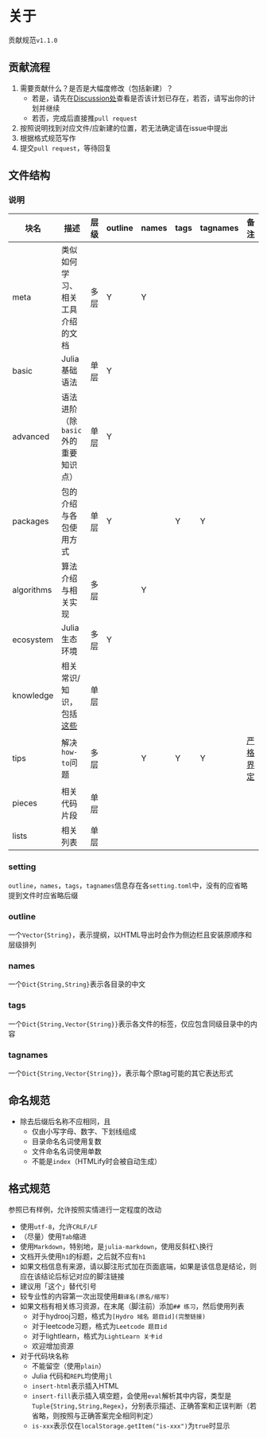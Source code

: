 # 关于
贡献规范`v1.1.0`

## 贡献流程
1. 需要贡献什么？是否是大幅度修改（包括新建）？
	- 若是，请先在[Discussion处](https://github.com/JuliaRoadmap/zh/discussions/1)查看是否该计划已存在，若否，请写出你的计划并继续
	- 若否，完成后直接推`pull request`
2. 按照说明找到对应文件/应新建的位置，若无法确定请在issue中提出
3. 根据格式规范写作
4. 提交`pull request`，等待回复

## 文件结构
### 说明
| 块名 | 描述 | 层级 | outline | names | tags | tagnames | 备注 |
| --- | --- | --- | --- | --- | --- | --- | --- |
| meta | 类似如何学习、相关工具介绍的文档 | 多层 | Y | Y | | | |
| basic | Julia 基础语法 | 单层 | Y | | | | |
| advanced | 语法进阶（除`basic`外的重要知识点） | 单层 | Y | | | | |
| packages | 包的介绍与各包使用方式 | 单层 | Y | | Y | Y | |
| algorithms | 算法介绍与相关实现 | 多层 | | Y | | | |
| ecosystem | Julia 生态环境 | 多层 | Y | | | |
| knowledge | 相关常识/知识，包括[这些](https://discourse.juliacn.com/t/topic/4203) | 单层 | | | | | |
| tips | 解决`how-to`问题 | 多层 | | Y | Y | Y | [严格界定](docs/tips/about.md) |
| pieces | 相关代码片段 | 单层 | | | | |
| lists | 相关列表 | 单层 | | | | | |

### setting
`outline`，`names`，`tags`，`tagnames`信息存在各`setting.toml`中，没有的应省略\
提到文件时应省略后缀

### outline
一个`Vector{String}`，表示提纲，以HTML导出时会作为侧边栏且安装原顺序和层级排列

### names
一个`Dict{String,String}`表示各目录的中文

### tags
一个`Dict{String,Vector{String}}`表示各文件的标签，仅应包含同级目录中的内容

### tagnames
一个`Dict{String,Vector{String}}`，表示每个原tag可能的其它表达形式

## 命名规范
- 除去后缀后名称不应相同，且
	- 仅由小写字母、数字、下划线组成
	- 目录命名名词使用复数
	- 文件命名名词使用单数
	- 不能是`index`（HTMLify时会被自动生成）

## 格式规范
参照已有样例，允许按照实情进行一定程度的改动
* 使用`utf-8`，允许`CRLF/LF`
* （尽量）使用`Tab`缩进
* 使用`Markdown`，特别地，是`julia-markdown`，使用反斜杠`\`换行
* 文档开头使用`h1`的标题，之后就不应有`h1`
* 如果文档信息有来源，请以脚注形式加在页面底端，如果是该信息是结论，则应在该结论后标记对应的脚注链接
* 建议用「这个」替代引号
* 较专业性的内容第一次出现使用`翻译名(原名/缩写)`
* 如果文档有相关练习资源，在末尾（脚注前）添加`## 练习`，然后使用列表
	* 对于hydrooj习题，格式为`[Hydro 域名 题目id](完整链接)`
	* 对于leetcode习题，格式为`Leetcode 题目id`
	* 对于lightlearn，格式为`LightLearn 关卡id`
	* 欢迎增加资源
* 对于代码块名称
	* 不能留空（使用`plain`）
	* Julia 代码和`REPL`均使用`jl`
	* `insert-html`表示插入HTML
	* `insert-fill`表示插入填空题，会使用`eval`解析其中内容，类型是`Tuple{String,String,Regex}`，分别表示描述、正确答案和正误判断（若省略，则按照与正确答案完全相同判定）
	* `is-xxx`表示仅在`localStorage.getItem("is-xxx")`为`true`时显示
